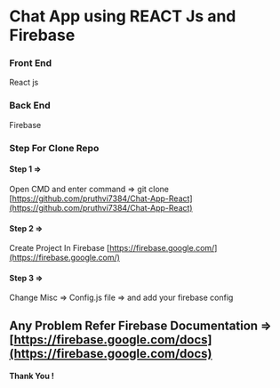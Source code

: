 # Chat App using REACT Js and Firebase

### Front End 

React js

### Back End 

Firebase

### Step For Clone Repo

#### Step 1 =>

Open CMD and enter command => git clone [https://github.com/pruthvi7384/Chat-App-React](https://github.com/pruthvi7384/Chat-App-React)

#### Step 2 => 

Create Project In Firebase [https://firebase.google.com/](https://firebase.google.com/)

#### Step 3 => 

Change Misc => Config.js file => and add your firebase config

## Any Problem Refer Firebase Documentation => [https://firebase.google.com/docs](https://firebase.google.com/docs)

#### Thank You !

